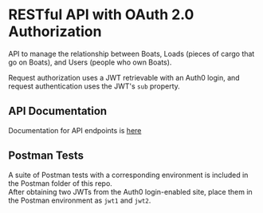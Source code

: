 # RESTful API with OAuth 2.0 Authorization

API to manage the relationship between Boats, Loads (pieces of cargo that go on Boats), and Users (people who own Boats).

Request authorization uses a JWT retrievable with an Auth0 login, and request authentication uses the JWT's `sub` property.

## API  Documentation
Documentation for API endpoints is [here](documentation.md)

## Postman Tests
A suite of Postman tests with a corresponding environment is included in the Postman folder of this repo. \
After obtaining two JWTs from the Auth0 login-enabled site, place them in the Postman environment as `jwt1` and `jwt2`.
